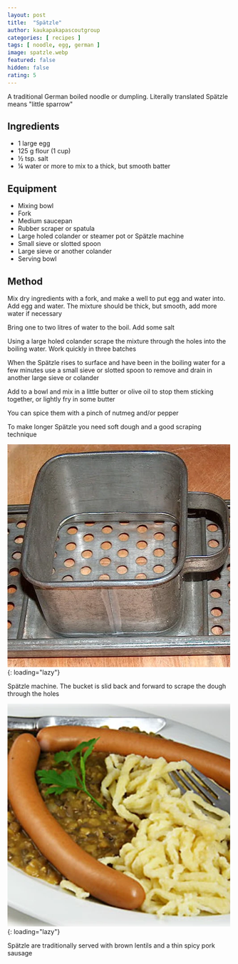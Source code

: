 ```yaml
---
layout: post
title:  "Spätzle"
author: kaukapakapascoutgroup
categories: [ recipes ]
tags: [ noodle, egg, german ]
image: spatzle.webp
featured: false
hidden: false
rating: 5
---
```


A traditional German boiled noodle or dumpling. Literally translated Spätzle means "little sparrow"

## Ingredients

* 1 large egg
* 125 g flour (1 cup)
* ½ tsp. salt
* ¼ water or more to mix to a thick, but smooth batter

## Equipment

* Mixing bowl
* Fork
* Medium saucepan
* Rubber scraper or spatula
* Large holed colander or steamer pot or Spätzle machine
* Small sieve or slotted spoon
* Large sieve or another colander
* Serving bowl

## Method

Mix dry ingredients with a fork, and make a well to put egg and water into. Add egg and water. The mixture should be thick, but smooth, add more water if necessary

Bring one to two litres of water to the boil. Add some salt

Using a large holed colander scrape the mixture through the holes into the boiling water. Work quickly in three batches

When the Spätzle rises to surface and have been in the boiling water for a few minutes use a small sieve or slotted spoon to remove and drain in another large sieve or colander

Add to a bowl and mix in a little butter or olive oil to stop them sticking together, or lightly fry in some butter

You can spice them with a pinch of nutmeg and/or pepper

To make longer Spätzle you need soft dough and a good scraping technique

![Spätzle machine](/assets/images/kaukapakapascoutgroup/spatzle-a.webp){: loading="lazy"}

Spätzle machine. The bucket is slid back and forward to scrape the dough through the holes

![Traditional serving](/assets/images/kaukapakapascoutgroup/spatzle-b.webp){: loading="lazy"}

Spätzle are traditionally served with brown lentils and a thin spicy pork sausage

